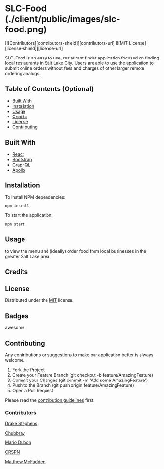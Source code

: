 # SLC-Food (./client/public/images/slc-food.png)
[![Contributors][contributors-shield]][contributors-url]
[![MIT License][license-shield]][license-url]

SLC-Food is an easy to use, restaurant finder application focused on finding local restaurants in Salt Lake City. Users are able to use the application to submit online orders without fees and charges of other larger remote ordering analogs.

## Table of Contents (Optional)

* [Built With](#built-with)
* [Installation](#installation)
* [Usage](#usage)
* [Credits](#credits)
* [License](#license)
* [Contributing](#contributing)

## Built With
* [React](https://reactjs.org/)
* [Bootstrap](https://getbootstrap.com)
* [GraphQL](https://graphql.org/)
* [Apollo](https://www.apollographql.com/docs/react/)

## Installation

To install NPM dependencies: 

`npm install`

To start the application:

`npm start`

## Usage 

to view the menu and (ideally) order food from local businesses in the greater Salt Lake area.


## Credits


## License
Distributed under the [MIT](https://choosealicense.com/licenses/mit/) license. 

## Badges
awesome


## Contributing
Any contributions or suggestions to make our application better is always welcome. 

1. Fork the Project
2. Create your Feature Branch (git checkout -b feature/AmazingFeature)
3. Commit your Changes (git commit -m 'Add some AmazingFeature')
4. Push to the Branch (git push origin feature/AmazingFeature)
5. Open a Pull Request

Please read the [contribution guidelines](contributing.md) first.

### Contributors
[Drake Stephens](https://github.com/DrakeStephens)

[Chubbray](https://github.com/Chubbray)

[Mario Dubon](https://github.com/mdubon1407)

[CRSPN](https://github.com/CRSPN)

[Matthew McFadden](https://github.com/MatthewMcFadden)